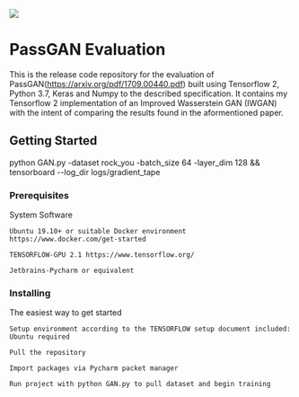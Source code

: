 ![](https://i.imgur.com/Naorek1.png)

 PassGAN Evaluation
=======================

This is the release code repository for the evaluation of PassGAN(https://arxiv.org/pdf/1709.00440.pdf) built using Tensorflow 2, Python 3.7, Keras and Numpy to the described specification.
It contains my Tensorflow 2 implementation of an Improved Wasserstein GAN (IWGAN) with the intent of comparing the results found in the aformentioned paper.


## Getting Started

python GAN.py -dataset rock_you -batch_size 64 -layer_dim 128 && tensorboard --log_dir logs/gradient_tape

### Prerequisites

System Software

```
Ubuntu 19.10+ or suitable Docker environment https://www.docker.com/get-started
```

```
TENSORFLOW-GPU 2.1 https://www.tensorflow.org/
```

```
Jetbrains-Pycharm or equivalent
```

### Installing
The easiest way to get started

```
Setup environment according to the TENSORFLOW setup document included: Ubuntu required
```

```
Pull the repository
```

```
Import packages via Pycharm packet manager
```

```
Run project with python GAN.py to pull dataset and begin training
```
